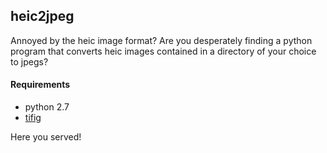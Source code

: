 ## heic2jpeg

Annoyed by the heic image format?
Are you desperately finding a python program that converts heic images contained in a directory of your choice to jpegs?

#### Requirements
- python 2.7
- [tifig](https://github.com/monostream/tifig)

Here you served!
